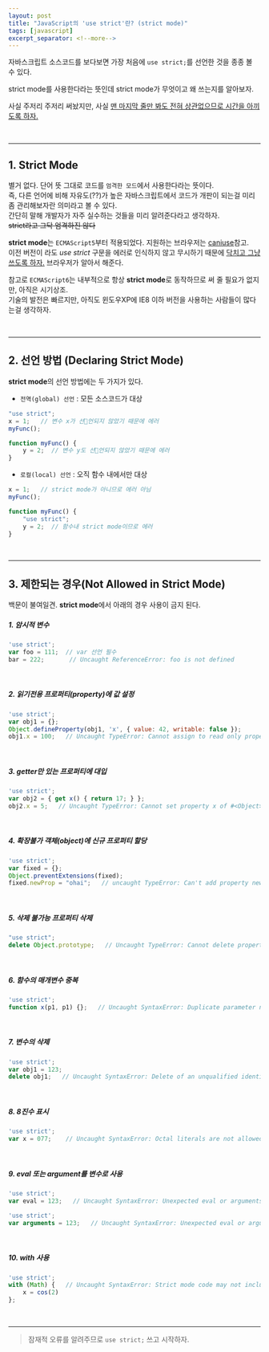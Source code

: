 ```yaml
---
layout: post
title: "JavaScript의 'use strict'란? (strict mode)"
tags: [javascript]
excerpt_separator: <!--more-->
---
```


자바스크립트 소스코드를 보다보면 가장 처음에 `use strict;`를 선언한 것을 종종 볼 수 있다.
<!--more-->  
strict mode를 사용한다라는 뜻인데 strict mode가 무엇이고 왜 쓰는지를 알아보자.

사실 주저리 주저리 써놨지만, 사실 <u>맨 마지막 줄만 봐도 전혀 상관없으므로 시간을 아끼도록 하자.</u>

<br>

--------------------------------------------------

## 1. Strict Mode

별거 없다. 단어 뜻 그대로 코드를 `엄격한 모드`에서 사용한다라는 뜻이다.  
즉, 다른 언어에 비해 자유도(??)가 높은 자바스크립트에서 코드가 개판이 되는걸 미리 좀 관리해보자란 의미라고 볼 수 있다.  
간단히 말해 개발자가 자주 실수하는 것들을 미리 알려준다라고 생각하자.  
~~strict라고 그닥 엄격하진 않다~~  

**strict mode**는 `ECMAScript5`부터 적용되었다. 지원하는 브라우저는 [caniuse](https://caniuse.com/#feat=use-strict)참고.  
이전 버전이 라도 _use strict_ 구문을 에러로 인식하지 않고 무시하기 때문에 <u>닥치고 그냥 쓰도록 하자.</u> 브라우저가 알아서 해준다. 

참고로 `ECMAScript6`는 내부적으로 항상 **strict mode**로 동작하므로 써 줄 필요가 없지만, 아직은 시기상조.  
기술의 발전은 빠르지만, 아직도 윈도우XP에 IE8 이하 버전을 사용하는 사람들이 많다는걸 생각하자.

<br>

--------------------------------------------------

## 2. 선언 방법 (Declaring Strict Mode)
**strict mode**의 선언 방법에는 두 가지가 있다.

- `전역(global) 선언` : 모든 소스코드가 대상

```javascript
"use strict";
x = 1;   // 변수 x가 선언되지 않았기 때문에 에러
myFunc();

function myFunc() {
    y = 2;  // 변수 y도 선언되지 않았기 때문에 에러
}
```

- `로컬(local) 선언` : 오직 함수 내에서만 대상

```javascript
x = 1;   // strict mode가 아니므로 에러 아님
myFunc();

function myFunc() {
    "use strict";
    y = 2;  // 함수내 strict mode이므로 에러
}
```

<br>

--------------------------------------------------

## 3. 제한되는 경우(Not Allowed in Strict Mode)

백문이 불여일견. **strict mode**에서 아래의 경우 사용이 금지 된다.

##### 1. 암시적 변수
```javascript
'use strict';
var foo = 111;  // var 선언 필수 
bar = 222;       // Uncaught ReferenceError: foo is not defined
```
<br>

##### 2. 읽기전용 프로퍼티(property)에 값 설정
```javascript
'use strict';
var obj1 = {};
Object.defineProperty(obj1, 'x', { value: 42, writable: false });
obj1.x = 100;   // Uncaught TypeError: Cannot assign to read only property 'x' of object '#<Object>'
```
<br>

##### 3. getter만 있는 프로퍼티에 대입
```javascript
'use strict';
var obj2 = { get x() { return 17; } };
obj2.x = 5;   // Uncaught TypeError: Cannot set property x of #<Object> which has only a getter
```
<br>

##### 4. 확장불가 객체(object)에 신규 프로퍼티 할당
```javascript
'use strict';
var fixed = {};
Object.preventExtensions(fixed);
fixed.newProp = "ohai";   // uncaught TypeError: Can't add property newProp, object is not extensible
```
<br>

##### 5. 삭제 불가능 프로퍼티 삭제
```javascript
"use strict";
delete Object.prototype;   // Uncaught TypeError: Cannot delete property 'prototype' of function Object() { [native code] }
```
<br>

##### 6. 함수의 매개변수 중복
```javascript
'use strict';
function x(p1, p1) {};   // Uncaught SyntaxError: Duplicate parameter name not allowed in this context
```
<br>

##### 7. 변수의 삭제
```javascript
'use strict';
var obj1 = 123;
delete obj1;   // Uncaught SyntaxError: Delete of an unqualified identifier in strict mode.
```
<br>

##### 8. 8진수 표시
```javascript
'use strict';
var x = 077;    // Uncaught SyntaxError: Octal literals are not allowed in strict mode.
```
<br>

##### 9. eval 또는 argument를 변수로 사용
```javascript
'use strict';
var eval = 123;   // Uncaught SyntaxError: Unexpected eval or arguments in strict mode
```
```javascript
'use strict';
var arguments = 123;   // Uncaught SyntaxError: Unexpected eval or arguments in strict mode
```
<br>

##### 10. with 사용
```javascript
'use strict';
with (Math) {   // Uncaught SyntaxError: Strict mode code may not include a with statement
    x = cos(2)
};
```
<br>


--------------------------------------------------

> 잠재적 오류를 알려주므로 `use strict;` 쓰고 시작하자.
